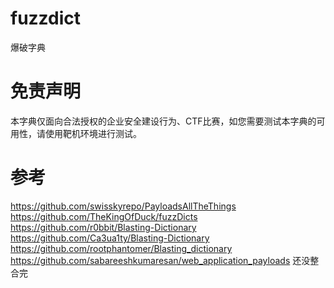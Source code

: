 # fuzzdict
爆破字典

# 免责声明
本字典仅面向合法授权的企业安全建设行为、CTF比赛，如您需要测试本字典的可用性，请使用靶机环境进行测试。

# 参考
https://github.com/swisskyrepo/PayloadsAllTheThings
https://github.com/TheKingOfDuck/fuzzDicts
https://github.com/r0bbit/Blasting-Dictionary
https://github.com/Ca3ua1ty/Blasting-Dictionary
https://github.com/rootphantomer/Blasting_dictionary
https://github.com/sabareeshkumaresan/web_application_payloads
还没整合完
